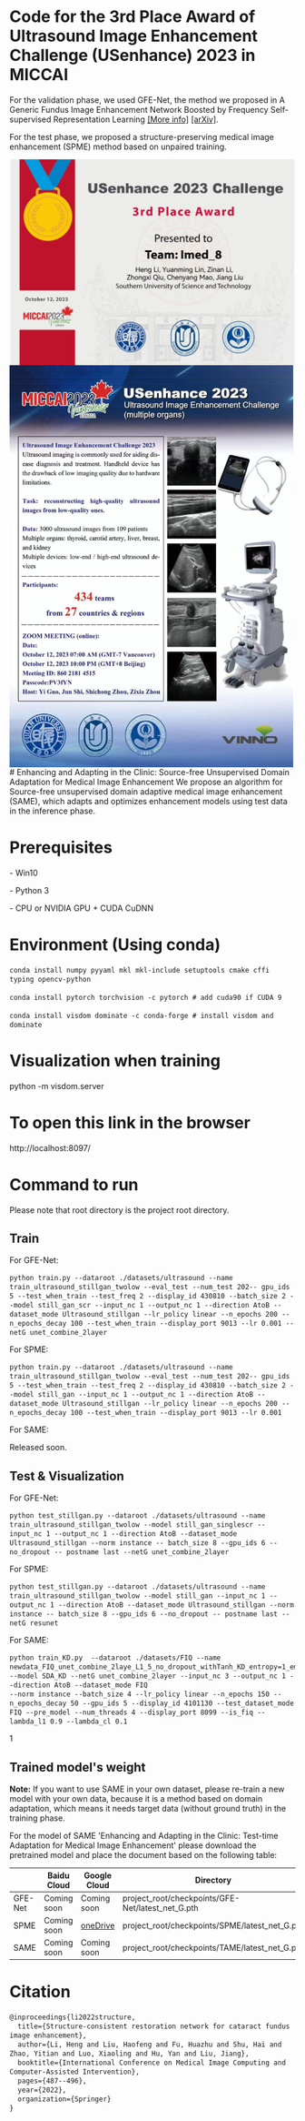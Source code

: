 # Code for the 3rd Place Award of Ultrasound Image Enhancement Challenge (USenhance) 2023 in MICCAI
For the validation phase, we used GFE-Net, the method we proposed in A Generic Fundus Image Enhancement Network Boosted by Frequency Self-supervised Representation Learning [[More info]](https://github.com/liamheng/Annotation-free-Fundus-Image-Enhancement) [[arXiv]](https://arxiv.org/abs/2206.04684). 

For the test phase, we proposed a structure-preserving medical image enhancement (SPME) method based on unpaired training.
<center>
<img src="imgs/证书3.jpg" width="500" align="center">
</center>
<img src="imgs/poster.png" width="500" align="center">
# Enhancing and Adapting in the Clinic: Source-free Unsupervised Domain Adaptation for Medical Image Enhancement
We propose an algorithm for Source-free unsupervised domain adaptive medical image enhancement (SAME), which adapts and optimizes enhancement models using test data in the inference phase.


# Prerequisites

\- Win10

\- Python 3

\- CPU or NVIDIA GPU + CUDA CuDNN

# Environment (Using conda)

```
conda install numpy pyyaml mkl mkl-include setuptools cmake cffi typing opencv-python

conda install pytorch torchvision -c pytorch # add cuda90 if CUDA 9

conda install visdom dominate -c conda-forge # install visdom and dominate
```

# Visualization when training

python -m visdom.server

# To open this link in the browser

http://localhost:8097/


# Command to run

Please note that root directory is the project root directory.

## Train

For GFE-Net:

```
python train.py --dataroot ./datasets/ultrasound --name train_ultrasound_stillgan_twolow --eval_test --num_test 202-- gpu_ids 5 --test_when_train --test_freq 2 --display_id 430810 --batch_size 2 --model still_gan_scr --input_nc 1 --output_nc 1 --direction AtoB --dataset_mode Ultrasound_stillgan --lr_policy linear --n_epochs 200 --n_epochs_decay 100 --test_when_train --display_port 9013 --lr 0.001 --netG unet_combine_2layer
```

For SPME:

```
python train.py --dataroot ./datasets/ultrasound --name train_ultrasound_stillgan_twolow --eval_test --num_test 202-- gpu_ids 5 --test_when_train --test_freq 2 --display_id 430810 --batch_size 2 --model still_gan --input_nc 1 --output_nc 1 --direction AtoB --dataset_mode Ultrasound_stillgan --lr_policy linear --n_epochs 200 --n_epochs_decay 100 --test_when_train --display_port 9013 --lr 0.001
```

For SAME:

Released soon.

## Test & Visualization

For GFE-Net:

```
python test_stillgan.py --dataroot ./datasets/ultrasound --name train_ultrasound_stillgan_twolow --model still_gan_singlescr --input_nc 1 --output_nc 1 --direction AtoB --dataset_mode Ultrasound_stillgan --norm instance -- batch_size 8 --gpu_ids 6 --no_dropout -- postname last --netG unet_combine_2layer
```

For SPME:

```
python test_stillgan.py --dataroot ./datasets/ultrasound --name train_ultrasound_stillgan_twolow --model still_gan --input_nc 1 --output_nc 1 --direction AtoB --dataset_mode Ultrasound_stillgan --norm instance -- batch_size 8 --gpu_ids 6 --no_dropout -- postname last --netG resunet
```

For SAME:

```
python train_KD.py  --dataroot ./datasets/FIQ --name newdata_FIQ_unet_combine_2laye_L1_5_no_dropout_withTanh_KD_entropy=1_ema=0.995_bs=4_addbias_testepoch --model SDA_KD --netG unet_combine_2layer --input_nc 3 --output_nc 1 --direction AtoB --dataset_mode FIQ
--norm instance --batch_size 4 --lr_policy linear --n_epochs 150 --n_epochs_decay 50 --gpu_ids 5 --display_id 4101130 --test_dataset_mode FIQ --pre_model --num_threads 4 --display_port 8099 --is_fiq --lambda_l1 0.9 --lambda_cl 0.1
```

1

## Trained model's weight

**Note:** If you want to use SAME in your own dataset, please re-train a new model with your own data, because it is a method based on domain adaptation, which means it needs target data (without ground truth) in the training phase.

For the model of SAME 'Enhancing and Adapting in the Clinic: Test-time Adaptation for Medical Image Enhancement' please download the pretrained model and place the document based on the following table:

|        | Baidu Cloud                                                  | Google Cloud                                                 | Directory                                        |
| ------ | ------------------------------------------------------------ | ------------------------------------------------------------ | ------------------------------------------------ |
| GFE-Net | Coming soon                                                  | Coming soon                                                  | project_root/checkpoints/GFE-Net/latest_net_G.pth |
| SPME | Coming soon                                                  | [oneDrive](https://1drv.ms/u/s!Aoi-8GJo2S51kGPbCGhBpXwwAk1D?e=X2CKAr)                                                  | project_root/checkpoints/SPME/latest_net_G.pth |
| SAME | Coming soon                                                  | Coming soon                                                  | project_root/checkpoints/TAME/latest_net_G.pth |


# Citation

```
@inproceedings{li2022structure,
  title={Structure-consistent restoration network for cataract fundus image enhancement},
  author={Li, Heng and Liu, Haofeng and Fu, Huazhu and Shu, Hai and Zhao, Yitian and Luo, Xiaoling and Hu, Yan and Liu, Jiang},
  booktitle={International Conference on Medical Image Computing and Computer-Assisted Intervention},
  pages={487--496},
  year={2022},
  organization={Springer}
}
```
